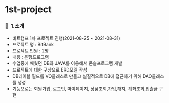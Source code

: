 # 1st-project
### 👋&nbsp; 1.소개
   - 비트캠프 1차 프로젝트 진행(2021-08-25 ~ 2021-08-31)
   - 프로젝트 명 : BitBank
   - 프로젝트 인원 : 2명
   - 내용 : 은행프로그램
   - 수업중에 배웠던 DB와 JAVA를 이용해서 콘솔프로그램 개발 
   - 프로젝트에 대한 구상으로 ERD모델 작성 
   - DB테이블 필드를 VO클래스로 만들고 실질적으로 DB에 접근하기 위해 DAO클래스를 생성 
   - 기능으로는 회원가입, 로그인, 마이페이지, 상품조회,가입,해지, 계좌조회,입출금 구현
   
<br>       

